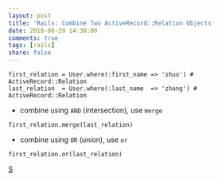 ```yaml
---
layout: post
title: 'Rails: Combine Two ActiveRecord::Relation Objects'
date: 2018-06-29 14:30:00
comments: true
tags: [rails]
share: false
---
```

```
first_relation = User.where(:first_name => 'shuo') # ActiveRecord::Relation
last_relation  = User.where(:last_name  => 'zhang') # ActiveRecord::Relation
```

- combine using `AND` (intersection), use `merge`

```
first_relation.merge(last_relation)
```
- combine using `OR` (union), use `or`

```
first_relation.or(last_relation)
```

[S](https://stackoverflow.com/questions/9540801/combine-two-activerecordrelation-objects)
